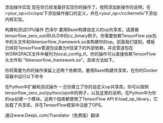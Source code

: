 添加操作实现
现在你已经准备好实现你的操作了。按照添加新操作的说明，在<your_op>/cc/ops/下添加操作接口的定义，并在<your_op>/cc/kernels/下添加内核实现。

构建和测试CPU操作
巴泽尔
要用Bazel构建自定义的op共享库，请遵循tensorflow_zero_out/BUILD中的cc_binary例子。你需要依赖TensorFlow pip包中的头文件和libtensorflow_framework.so来构建你的op。前面我们提到，模板已经将TensorFlow管道包设置为tf目录下的外部依赖，并且管道包在WORKSPACE文件中被列为local_config_tf。你的操作可以直接依赖TensorFlow头文件和 "libtensorflow_framework.so"，具体方法如下。

你将需要为你的操作保留上述两个依赖项。要用Bazel构建共享库，在你的Docker容器中运行以下命令

在Python中扩展和测试操作
一旦你建立了你的自定义op共享库，你可以按照tensorflow_zero_out/python/ops中的例子，以及这里的说明，在Python中为你的op创建一个模块。这两个指南都使用了TensorFlow API tf.load_op_library，它加载了共享库，并在TensorFlow框架中注册了OPS。

通过www.DeepL.com/Translator（免费版）翻译